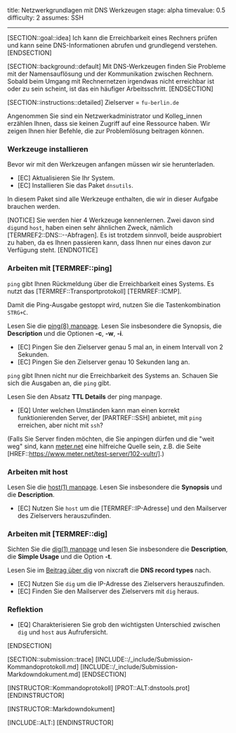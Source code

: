 title: Netzwerkgrundlagen mit DNS Werkzeugen
stage: alpha
timevalue: 0.5
difficulty: 2
assumes: SSH

---

[SECTION::goal::idea]
Ich kann die Erreichbarkeit eines Rechners prüfen und kann
seine DNS-Informationen abrufen und grundlegend verstehen.
[ENDSECTION]

[SECTION::background::default]
Mit DNS-Werkzeugen finden Sie Probleme mit der Namensauflösung und der Kommunikation zwischen
Rechnern.
Sobald beim Umgang mit Rechnernetzen irgendwas nicht erreichbar ist oder zu sein scheint,
ist das ein häufiger Arbeitsschritt.
[ENDSECTION]

[SECTION::instructions::detailed]
<replacement id='dnstools-dnsserver'>
Zielserver = `fu-berlin.de`
</replacement>

Angenommen Sie sind ein Netzwerkadministrator und Kolleg_innen erzählen Ihnen, dass sie keinen
Zugriff auf eine Ressource haben. Wir zeigen Ihnen hier Befehle, die zur Problemlösung
beitragen können.


### Werkzeuge installieren

Bevor wir mit den Werkzeugen anfangen müssen wir sie herunterladen.

- [EC] Aktualisieren Sie Ihr System.
- [EC] Installieren Sie das Paket `dnsutils`.

In diesem Paket sind alle Werkzeuge enthalten, die wir in dieser Aufgabe brauchen werden.

[NOTICE]
Sie werden hier 4 Werkzeuge kennenlernen.
Zwei davon sind `dig`und `host`, haben einen sehr ähnlichen Zweck, nämlich [TERMREF2::DNS::--Abfragen]. 
Es ist trotzdem sinnvoll, beide ausprobiert zu haben, da es Ihnen passieren kann, 
dass Ihnen nur eines davon zur Verfügung steht.
[ENDNOTICE]


### Arbeiten mit [TERMREF::ping]

`ping` gibt Ihnen Rückmeldung über die Erreichbarkeit eines Systems. Es nutzt das 
[TERMREF::Transportprotokoll] [TERMREF::ICMP].

Damit die Ping-Ausgabe gestoppt wird, nutzen Sie die Tastenkombination `STRG+C`.

Lesen Sie die [ping(8) manpage](https://manpages.debian.org/stable/iputils-ping/ping.8.en.html). 
Lesen Sie insbesondere die Synopsis, die **Description** und die Optionen **-c**, **-w**, **-i**.

- [EC] Pingen Sie den Zielserver genau 5 mal an, in einem Intervall von 2 Sekunden.
- [EC] Pingen Sie den Zielserver genau 10 Sekunden lang an.

`ping` gibt Ihnen nicht nur die Erreichbarkeit des Systems an. Schauen Sie sich die Ausgaben an,
die `ping` gibt. 

Lesen Sie den Absatz **TTL Details** der ping manpage.

- [EQ] Unter welchen Umständen kann man einen korrekt funktionierenden Server,
  der [PARTREF::SSH] anbietet, mit `ping` erreichen, aber nicht mit `ssh`?

(Falls Sie Server finden möchten, die Sie anpingen dürfen und die "weit weg" sind,
kann [meter.net](https://www.meter.net/tools/world-ping-test/) eine hilfreiche Quelle sein,
z.B. die Seite [HREF::https://www.meter.net/test-server/102-vultr/].)

### Arbeiten mit host

Lesen Sie die [host(1) manpage](https://manpages.debian.org/stable/bind9-host/host.1.en.html).
Lesen Sie insbesondere die **Synopsis** und die **Description**.

- [EC] Nutzen Sie `host` um die [TERMREF::IP-Adresse] und den Mailserver des Zielservers herauszufinden.

### Arbeiten mit [TERMREF::dig]

Sichten Sie die [dig(1) manpage](https://linux.die.net/man/1/dig) und lesen Sie insbesondere 
die **Description**, die **Simple Usage** und die Option **-t**.

Lesen Sie im [Beitrag über dig](https://www.cyberciti.biz/faq/linux-unix-dig-command-examples-usage-syntax/) 
von nixcraft die **DNS record types** nach.

- [EC] Nutzen Sie `dig` um die IP-Adresse des Zielservers herauszufinden.
- [EC] Finden Sie den Mailserver des Zielservers mit `dig` heraus.

### Reflektion

- [EQ] Charakterisieren Sie grob den wichtigsten Unterschied zwischen `dig` und `host` aus Aufrufersicht.

[ENDSECTION]

[SECTION::submission::trace]
[INCLUDE::/_include/Submission-Kommandoprotokoll.md]
[INCLUDE::/_include/Submission-Markdowndokument.md]
[ENDSECTION]

[INSTRUCTOR::Kommandoprotokoll]
[PROT::ALT:dnstools.prot] 
[ENDINSTRUCTOR]

[INSTRUCTOR::Markdowndokument]

[INCLUDE::ALT:]
[ENDINSTRUCTOR]
